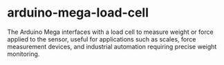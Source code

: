 # arduino-mega-load-cell
The Arduino Mega interfaces with a load cell to measure weight or force applied to the sensor, useful for applications such as scales, force measurement devices, and industrial automation requiring precise weight monitoring.
